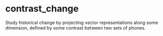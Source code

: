# contrast_change

Study historical change by projecting vector representations along some
dimension, defined by some contrast between two sets of phones.
